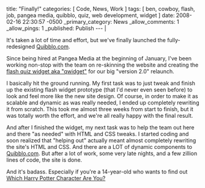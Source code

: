 title: "Finally!"
categories: [ Code, News, Work ]
tags: [ ben, cowboy, flash, job, pangea media, quibblo, quiz, web development, widget ]
date: 2008-02-16 22:30:57 -0500
_primary_category: News
_allow_comments: 1
_allow_pings: 1
_published: Publish
--- |

It's taken a lot of time and effort, but we've finally launched the fully-redesigned <a href="http://www.quibblo.com/">Quibblo.com</a>.

Since being hired at Pangea Media at the beginning of January, I've been working non-stop with the team on re-skinning the website and creating the <a href="http://www.quibblo.com/myspace-quizzes-surveys">flash quiz widget aka "qwidget"</a> for our big "version 2.0" relaunch.

I basically hit the ground running. My first task was to just tweak and finish up the existing flash widget prototype (that I'd never even seen before) to look and feel more like the new site design. Of course, in order to make it as scalable and dynamic as was really needed, I ended up completely rewriting it from scratch. This took me almost three weeks from start to finish, but it was totally worth the effort, and we're all really happy with the final result.

And after I finished the widget, my next task was to help the team out here and there "as needed" with HTML and CSS tweaks. I started coding and soon realized that "helping out" actually meant almost completely rewriting the site's HTML and CSS. And there are a LOT of dynamic components to <a href="http://www.quibblo.com/">Quibblo.com</a>. But after a lot of work, some very late nights, and a few zillion lines of code, the site is done.

And it's badass. Especially if you're a 14-year-old who wants to find out <a href="http://www.quibblo.com/quiz/397pBC/Which-Harry-Potter-Character-Are-You">Which Harry Potter Character Are You?</a>

